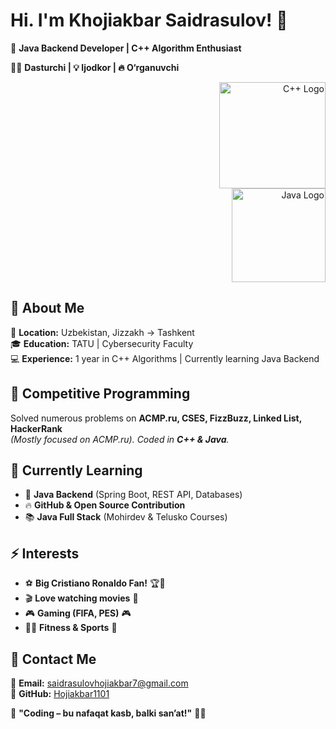 # Hi. I'm Khojiakbar Saidrasulov! 👋  

🚀 **Java Backend Developer | C++ Algorithm Enthusiast**  

👨‍💻 **Dasturchi | 💡 Ijodkor | 🔥 O‘rganuvchi**  

<p align="right">
  <img src="https://upload.wikimedia.org/wikipedia/commons/1/18/ISO_C%2B%2B_Logo.svg" width="170" alt="C++ Logo">
  <br>
  <img src="https://upload.wikimedia.org/wikipedia/en/3/30/Java_programming_language_logo.svg" width="150" alt="Java Logo">
</p>

## 📌 About Me  
📍 **Location:** Uzbekistan, Jizzakh → Tashkent  
🎓 **Education:** TATU | Cybersecurity Faculty  
💻 **Experience:** 1 year in C++ Algorithms | Currently learning Java Backend  

## 📌 Competitive Programming  
Solved numerous problems on **ACMP.ru, CSES, FizzBuzz, Linked List, HackerRank**  
*(Mostly focused on ACMP.ru). Coded in **C++ & Java**.*  

## 🚀 Currently Learning  
- 🌱 **Java Backend** (Spring Boot, REST API, Databases)  
- 🔥 **GitHub & Open Source Contribution**  
- 📚 **Java Full Stack** (Mohirdev & Telusko Courses)  

## ⚡ Interests  
- ⚽ **Big Cristiano Ronaldo Fan!** 🏆🐐  
- 🎬 **Love watching movies** 🎥  
- 🎮 **Gaming (FIFA, PES)** 🎮  
- 🏃‍♂️ **Fitness & Sports** 💪  

## 📩 Contact Me  
📧 **Email:** saidrasulovhojiakbar7@gmail.com  
📌 **GitHub:** [Hojiakbar1101](https://github.com/Hojiakbar1101)  

🚀 **"Coding – bu nafaqat kasb, balki san’at!"** 🎨🔥  
